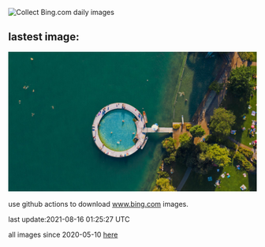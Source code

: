 ![Collect Bing.com daily images](https://github.com/counter2015/bing-daily-images/workflows/Collect%20Bing.com%20daily%20images/badge.svg)
## lastest image:
![](images/StrandbadTiefenbrunnen.jpg)

use github actions to download www.bing.com images.

last update:2021-08-16 01:25:27 UTC

all images since 2020-05-10 [here](https://github.com/counter2015/bing-daily-images/tree/master/images) 
